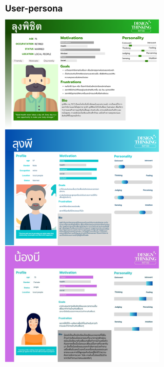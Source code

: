 # **User-persona**
<img src="../IMG/Age.png">
<img src="../IMG/ลุงพี1.png">
<img src="../IMG/nong B.jpg">
